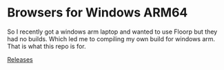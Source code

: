 # Browsers for Windows ARM64

So I recently got a windows arm laptop and wanted to use Floorp but they had no builds.
Which led me to compiling my own build for windows arm. That is what this repo is for.

[Releases](https://github.com/ForkPrince/Browser/releases)

